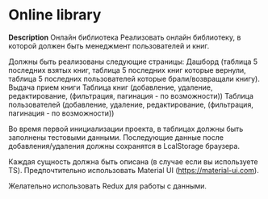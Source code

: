 # Online library

**Description**
Онлайн библиотека
Реализовать онлайн библиотеку, в которой должен быть менеджмент пользователей и книг.

Должны быть реализованы следующие страницы:
Дашборд (таблица 5 последних взятых книг, таблица 5 последних книг которые вернули, таблица 5 последних пользователей которые брали/возвращали книгу).
Выдача прием книги
Таблица книг (добавление, удаление, редактирование, (фильтрация, пагинация - по возможности))
Таблица пользователей (добавление, удаление, редактирование, (фильтрация, пагинация - по возможности))

Во время первой инициализации проекта, в таблицах должны быть заполнены тестовыми данными. Последующие данные после добавления/удаления должны сохранятся в LcalStorage браузера.

Каждая сущность должна быть описана (в случае если вы используете TS).
Предпочтительно использовать Material UI (https://material-ui.com).

Желательно использовать Redux для работы с данными.

